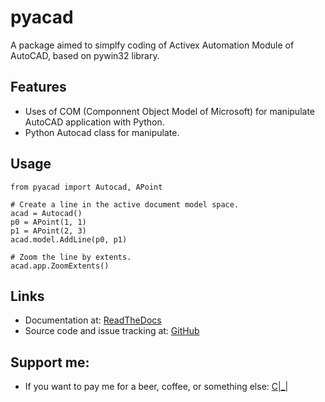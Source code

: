 # pyacad

A package aimed to simplfy coding of Activex Automation Module of AutoCAD, based on pywin32 library.


## Features

- Uses of COM (Componnent Object Model of Microsoft) for manipulate AutoCAD application with Python.
- Python Autocad class for manipulate.

## Usage

```
from pyacad import Autocad, APoint

# Create a line in the active document model space.
acad = Autocad()
p0 = APoint(1, 1)
p1 = APoint(2, 3)
acad.model.AddLine(p0, p1)

# Zoom the line by extents.
acad.app.ZoomExtents()
```


## Links

- Documentation at: [ReadTheDocs](https://pyacad.readthedocs.io/en/latest/)
- Source code and issue tracking at: [GitHub](https://pypi.org/project/pyacad/)

## Support me:

- If you want to pay me for a beer, coffee, or something else: [C|_|](https://www.paypal.com/paypalme/KevinAxelTagliaferri)